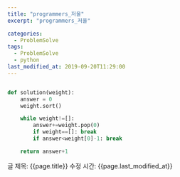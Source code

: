 ```yaml
---
title: "programmers_저울"
excerpt: "programmers_저울"

categories:
  - ProblemSolve
tags:
  - ProblemSolve
  - python
last_modified_at: 2019-09-20T11:29:00
---
```


```python

def solution(weight):
    answer = 0
    weight.sort()

    while weight!=[]:
        answer+=weight.pop(0)
        if weight==[]: break
        if answer<weight[0]-1: break

    return answer+1

```

글 제목: {{page.title}}
수정 시간: {{page.last_modified_at}}
